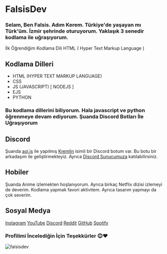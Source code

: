 # FalsisDev
### Selam, Ben Falsis. Adım Kerem. Türkiye'de yaşayan mı Türk'üm. İzmir şehrinde oturuyorum. Yaklaşık 3 senedir kodlama ile uğraşıyorum.
İlk Öğrendiğim Kodlama Dili HTML ( Hyper Text Markup Language )

## Kodlama Dilleri
- HTML (HYPER TEXT MARKUP LANGUAGE)
- CSS
- JS (JAVASCRIPT) [ NODEJS ]
- EJS
- PYTHON
### Bu kodlama dillerini biliyorum. Hala javascript ve python öğrenmeye devam ediyorum. Şuanda Discord Botları İle Uğraşıyorum

## Discord
Şuanda [aoi.js](https//npmjs.org/package/aoi.js) ile yapılmış [Kremlin](https://kremlin-bot.glitch.me) isimli bir Discord botum var. Bu botu bir arkadaşım ile geliştirmekteyiz.
Ayrıca [Discord Sunucumuza](https://discord.gg/QjnTKbHF89) katılabilirsiniz.

## Hobiler
Şuanda Anime izlemekten hoşlanıyorum. Ayrıca birkaç Netflix dizisi izlemeyi de deverim.
Kodlama yapmak favori aktivitem.
Ayrıca tasarım yapmayı da çok severim.

## Sosyal Medya

<i class="fab fa-instagram"></i> [Instagram](https://instagram.com/keremm.js)
<i class="fab fa-youtube"></i> [YouTube](https://www.youtube.com/channel/UCmRc4MxoAXDGaGUMqPaCrwQ)
<i class="fab fa-discord"></i> [Discord](https://discord.gg/QjnTKbHF89)
<i class="fab fa-reddit"></i> [Reddit](https://reddit.com/u/fnfalsiss)
<i class="fab fa-github"></i> [GitHub](https://github.com/falsisdev)
<i class="fab fa-spotify"></i> [Spotify](https://open.spotify.com/user/315l5ib3a4fd2obidm76lipspxji?si=ca9de151fd734ade)

### Profilimi İncelediğin İçin Teşekkürler 😊❤
![falsisdev](https://i.pinimg.com/originals/e2/9b/67/e29b67f7e735a9be2fb891a61488437e.gif)
<script src="https://kit.fontawesome.com/e0330794a8.js" crossorigin="anonymous"></script>
